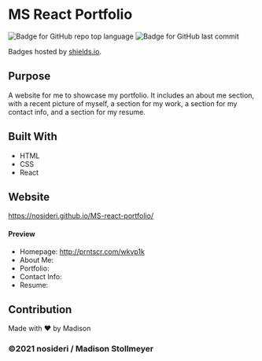 # MS React Portfolio
![Badge for GitHub repo top language](https://img.shields.io/github/languages/top/nosideri/MS-react-portfolio?style=flat&logo=appveyor) ![Badge for GitHub last commit](https://img.shields.io/github/last-commit/nosideri/MS-react-portfolio?style=flat&logo=appveyor) 

Badges hosted by [shields.io](https://shields.io/).

## Purpose
A website for me to showcase my portfolio. It includes an about me section, with a recent picture of myself, a section for my work, a section for my contact info, and a section for my resume.

## Built With
* HTML
* CSS
* React

## Website
https://nosideri.github.io/MS-react-portfolio/

#### Preview
- Homepage: http://prntscr.com/wkvp1k
- About Me: 
- Portfolio:
- Contact Info:
- Resume:

## Contribution
Made with ❤️ by Madison

### ©️2021 nosideri / Madison Stollmeyer
